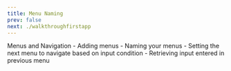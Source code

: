 ```yaml
---
title: Menu Naming
prev: false
next: ./walkthroughfirstapp
--- 
```

    
    
    
 Menus and Navigation
    - Adding menus
    - Naming your menus
    - Setting the next menu to navigate based on input condition
    - Retrieving input entered in previous menu